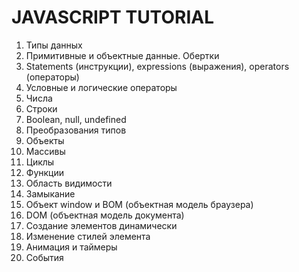 # JAVASCRIPT TUTORIAL

1. Типы данных
2. Примитивные и объектные данные. Обертки
3. Statements (инструкции), expressions (выражения), operators (операторы)
4. Условные и логические операторы
5. Числа
6. Строки
7. Boolean, null, undefined
8. Преобразования типов
9. Объекты
10. Массивы
11. Циклы
12. Функции
13. Область видимости
14. Замыкание
15. Объект window и BOM (объектная модель браузера)
16. DOM (объектная модель документа)
17. Создание элементов динамически
18. Изменение стилей элемента
19. Анимация и таймеры
20. События
